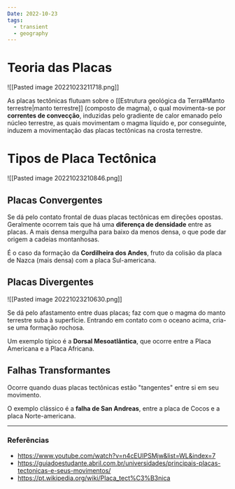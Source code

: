 ```yaml
---
Date: 2022-10-23
tags:
  - transient
  - geography
---
```

# Teoria das Placas
![[Pasted image 20221023211718.png]]

As placas tectônicas flutuam sobre o [[Estrutura geológica da Terra#Manto terrestre|manto terrestre]] (composto de magma), o qual movimenta-se por **correntes de convecção**, induzidas pelo gradiente de calor emanado pelo núcleo terrestre, as quais movimentam o magma líquido e, por conseguinte, induzem a movimentação das placas tectônicas na crosta terrestre.

# Tipos de Placa Tectônica
![[Pasted image 20221023210846.png]]
## Placas Convergentes
Se dá pelo contato frontal de duas placas tectônicas em direções opostas. Geralmente ocorrem tais que há uma **diferença de densidade** entre as placas. A mais densa mergulha para baixo da menos densa, o que pode dar origem a cadeias montanhosas.

É o caso da formação da **Cordilheira dos Andes**, fruto da colisão da placa de Nazca (mais densa) com a placa Sul-americana.

## Placas Divergentes
 ![[Pasted image 20221023210630.png]]

Se dá pelo afastamento entre duas placas; faz com que o magma do manto terrestre suba à superfície. Entrando em contato com o oceano acima, cria-se uma formação rochosa.

Um exemplo típico é a **Dorsal Mesoatlântica**, que ocorre entre a Placa Americana e a Placa Africana.

## Falhas Transformantes
Ocorre quando duas placas tectônicas estão "tangentes" entre si em seu movimento. 

O exemplo clássico é a **falha de San Andreas**, entre a placa de Cocos e a placa Norte-americana.

---
### Referências
- https://www.youtube.com/watch?v=n4cEUIPSMjw&list=WL&index=7
- https://guiadoestudante.abril.com.br/universidades/principais-placas-tectonicas-e-seus-movimentos/
- https://pt.wikipedia.org/wiki/Placa_tect%C3%B3nica